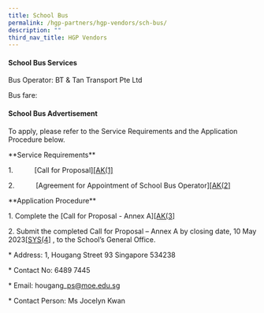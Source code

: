 ```yaml
---
title: School Bus
permalink: /hgp-partners/hgp-vendors/sch-bus/
description: ""
third_nav_title: HGP Vendors
---
```

#### School Bus Services

Bus Operator: BT & Tan Transport Pte Ltd

Bus fare:




#### School Bus Advertisement

To apply, please refer to the Service Requirements and the Application Procedure below.

\*\*Service Requirements\*\*

1.           \[Call for Proposal\][\[AK(1\]](#_msocom_1) 

2.           \[Agreement for Appointment of School Bus Operator\][\[AK(2\]](#_msocom_2) 

\*\*Application Procedure\*\*

1\. Complete the \[Call for Proposal - Annex A\][\[AK(3\]](#_msocom_3) 

2\. Submit the completed Call for Proposal – Annex A by closing date, 10 May 2023[\[SYS(4\]](#_msocom_4) , to the School’s General Office.

\* Address: 1, Hougang Street 93 Singapore 534238

\* Contact No: 6489 7445

\* Email: hougang\_ps@moe.edu.sg

\* Contact Person: Ms Jocelyn Kwan




